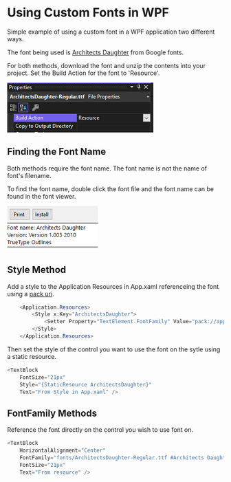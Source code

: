 # Using Custom Fonts in WPF

Simple example of using a custom font in a WPF application two different ways.

The font being used is [Architects Daughter](https://fonts.google.com/specimen/Architects+Daughter?query=arch) from Google fonts.

For both methods, download the font and unzip the contents into your project.  Set the Build Action for the font to 'Resource'.

![Properties Window](/assets/properties.png "Properties Window")

## Finding the Font Name

Both methods require the font name.  The font name is not the name of font's filename.

To find the font name, double click the font file and the font name can be found in the font viewer.

![Font Viewer](/assets/fontviewer.png "Font Viewer")

## Style Method

Add a style to the Application Resources in App.xaml referenceing the font using a [pack uri](https://learn.microsoft.com/en-us/dotnet/desktop/wpf/app-development/pack-uris-in-wpf?view=netframeworkdesktop-4.8).

```c#
    <Application.Resources>
        <Style x:Key="ArchitectsDaughter">
            <Setter Property="TextElement.FontFamily" Value="pack://application:,,,/fonts/#Architects Daughter" />
        </Style>
    </Application.Resources>
```

Then set the style of the control you want to use the font on the sytle using a static resource.

```c#
<TextBlock
    FontSize="21px"
    Style="{StaticResource ArchitectsDaughter}"
    Text="From Style in App.xaml" />
```

## FontFamily Methods

Reference the font directly on the control you wish to use font on.

```c#
<TextBlock
    HorizontalAlignment="Center"
    FontFamily="fonts/ArchitectsDaughter-Regular.ttf #Architects Daughter"
    FontSize="21px"
    Text="From resource" />
```
